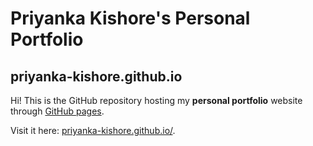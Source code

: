 # Priyanka Kishore's Personal Portfolio
## priyanka-kishore.github.io


Hi! This is the GitHub repository hosting my **personal portfolio** website through [GitHub pages](https://pages.github.com/).

Visit it here: [priyanka-kishore.github.io/](https://priyanka-kishore.github.io).